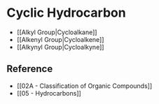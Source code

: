 # Cyclic Hydrocarbon

- [[Alkyl Group|Cycloalkane]]
- [[Alkenyl Group|Cycloalkene]]
- [[Alkynyl Group|Cycloalkyne]]

## Reference

- [[02A - Classification of Organic Compounds]]
- [[05 - Hydrocarbons]]

